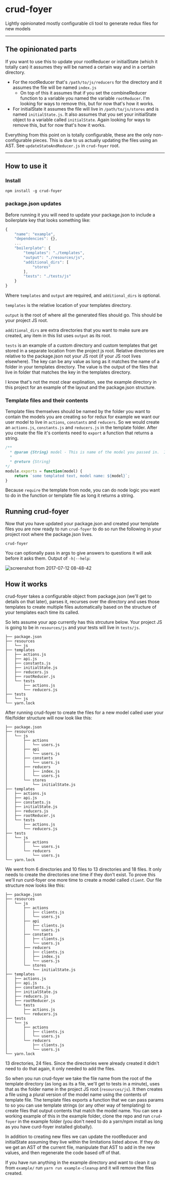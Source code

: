 # crud-foyer
Lightly opinionated mostly configurable cli tool to generate redux files for new models

---
## The opinionated parts

If you want to use this to update your rootReducer or initialState (which it totally can) it assumes they will be named a certain way and in a certain directory.

* For the rootReducer that's `/path/to/js/reducers` for the directory and it assumes the file will be named `index.js`
  * On top of this it assumes that if you set the combineReducer function to a variable you named the variable `rootReducer`.  I'm looking for ways to remove this, but for now that's how it works.
* For initialState it assumes the file will live in `/path/to/js/stores` and is named `initialState.js`.  It also assumes that you set your initialState object to a variable called `initialState`.  Again looking for ways to remove this, but for now that's how it works.

Everything from this point on is totally configurable, these are the only non-configurable pieces.  This is due to us actually updating the files using an AST.  See `updateStateAndReducer.js` in `crud-foyer` root.

---

## How to use it

### Install 

```
npm install -g crud-foyer
```

### package.json updates

Before running it you will need to update your package.json to include a boilerplate key that looks something like:

```js
{
    "name": "example",
    "dependencies": {},
    ...
    "boilerplate": {
        "templates": "./templates",
        "output": "./resources/js",
        "additional_dirs": [
            "stores"
        ],
        "tests": "./tests/js"
    }
}
```

Where `templates` and `output` are required, and `additional_dirs` is optional. 

`templates` is the relative location of your templates directory.

`output` is the root of where all the generated files should go.  This should be your project JS root.

`additional_dirs` are extra directories that you want to make sure are created, any item in this list uses `output` as its root.

`tests` is an example of a custom directory and custom templates that get stored in a separate location from the project js root.  Relative directories are relative to the package.json not your JS root (if your JS root lives elsewhere).  The key can be any value as long as it matches the name of a folder in your templates directory.  The value is the output of the files that live in folder that matches the key in the templates directory.

I know that's not the most clear explination, see the example directory in this project for an example of the layout and the package.json structure.

### Template files and their contents

Template files themselves should be named by the folder you want to contain the models you are creating so for redux for example we want our user model to live in `actions`, `constants` and `reducers`.  So we would create an `actions.js`, `constants.js` and `reducers.js` in the template folder.  After you create the file it's contents need to `export` a function that returns a string.

```javascript
/**
  * @param {String} model - This is name of the model you passed in.  It will passed in when we call the function
  *
  * @return {String}
*/
module.exports = function(model) {
    return `some templated text, model name: ${model}`;
}
```

Because `require` the template from node, you can do node logic you want to do in the function or template file as long it returns a string.

## Running crud-foyer

Now that you have updated your package.json and created your template files you are now ready to run `crud-foyer` to do so run the following in your project root where the package.json lives.

```
crud-foyer
```

You can optionally pass in args to give answers to questions it will ask before it asks them.  Output of `-h|--help`:

![screenshot from 2017-07-12 08-48-42](https://user-images.githubusercontent.com/992973/28118479-2916d28c-66df-11e7-88f1-96f1e4b94eb8.png)

## How it works

crud-foyer takes a configurable object from package.json (we'll get to details on that later), parses it, recurses over the directory and uses those templates to create multiple files automatically based on the structure of your templates each time its called.

So lets assume your app currently has this strcuture below. Your project JS is going to be in `resources/js` and your tests will live in `tests/js`.

```
├── package.json
├── resources
│   └── js
├── templates
│   ├── actions.js
│   ├── api.js
│   ├── constants.js
│   ├── initialState.js
│   ├── reducers.js
│   ├── rootReducer.js
│   └── tests
│       ├── actions.js
│       └── reducers.js
├── tests
│   └── js
└── yarn.lock
```

After running crud-foyer to create the files for a new model called user your file/folder structure will now look like this:

```
├── package.json
├── resources
│   └── js
│       ├── actions
│       │   └── users.js
│       ├── api
│       │   └── users.js
│       ├── constants
│       │   └── users.js
│       ├── reducers
│       │   ├── index.js
│       │   └── users.js
│       └── stores
│           └── initialState.js
├── templates
│   ├── actions.js
│   ├── api.js
│   ├── constants.js
│   ├── initialState.js
│   ├── reducers.js
│   ├── rootReducer.js
│   └── tests
│       ├── actions.js
│       └── reducers.js
├── tests
│   └── js
│       ├── actions
│       │   └── users.js
│       └── reducers
│           └── users.js
└── yarn.lock
```

We went from 6 directories and 10 files to 13 directories and 18 files. It only needs to create the directories one time if they don't exist.  To prove this we'll run curd-foyer one more time to create a model called `client`.  Our file structure now looks like this:

```
├── package.json
├── resources
│   └── js
│       ├── actions
│       │   ├── clients.js
│       │   └── users.js
│       ├── api
│       │   ├── clients.js
│       │   └── users.js
│       ├── constants
│       │   ├── clients.js
│       │   └── users.js
│       ├── reducers
│       │   ├── clients.js
│       │   ├── index.js
│       │   └── users.js
│       └── stores
│           └── initialState.js
├── templates
│   ├── actions.js
│   ├── api.js
│   ├── constants.js
│   ├── initialState.js
│   ├── reducers.js
│   ├── rootReducer.js
│   └── tests
│       ├── actions.js
│       └── reducers.js
├── tests
│   └── js
│       ├── actions
│       │   ├── clients.js
│       │   └── users.js
│       └── reducers
│           ├── clients.js
│           └── users.js
└── yarn.lock
```

13 directories, 24 files.  Since the directories were already created it didn't need to do that again, it only needed to add the files.

So when you run crud-foyer we take the file name from the root of the template directory (as long as its a file, we'll get to tests in a minute), uses that as the folder name in the project JS root (`resources/js`).  It then creates a file using a plural version of the model name using the contents of template file.  The template files exports a function that we can pass params to so you can use template strings (or any other way of templating) to create files that output contents that match the model name.  You can see a working example of this in the example folder, clone the repo and run `crud-foyer` in the example folder (you don't need to do a yarn/npm install as long as you have curd-foyer installed globally).

In addition to creating new files we can update the rootReducer and initialState assuming they live within the limitations listed above.  If they do we get an AST of the current file, manipulate that AST to add in the new values, and then regenerate the code based off of that.

If you have run anything in the example directory and want to clean it up from `example/` run `yarn run example-cleanup` and it will remove the files created.

